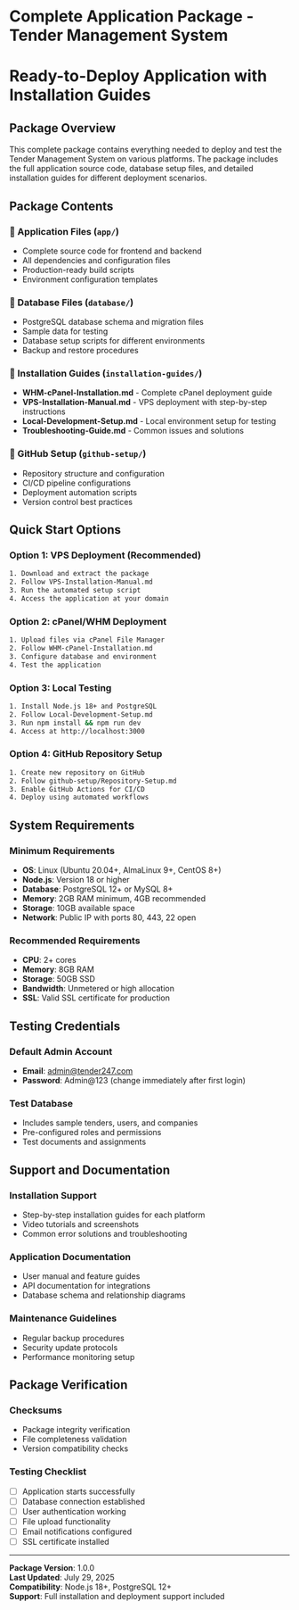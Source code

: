 # Complete Application Package - Tender Management System
# Ready-to-Deploy Application with Installation Guides

## Package Overview

This complete package contains everything needed to deploy and test the Tender Management System on various platforms. The package includes the full application source code, database setup files, and detailed installation guides for different deployment scenarios.

## Package Contents

### 📁 Application Files (`app/`)
- Complete source code for frontend and backend
- All dependencies and configuration files
- Production-ready build scripts
- Environment configuration templates

### 📁 Database Files (`database/`)
- PostgreSQL database schema and migration files
- Sample data for testing
- Database setup scripts for different environments
- Backup and restore procedures

### 📁 Installation Guides (`installation-guides/`)
- **WHM-cPanel-Installation.md** - Complete cPanel deployment guide
- **VPS-Installation-Manual.md** - VPS deployment with step-by-step instructions
- **Local-Development-Setup.md** - Local environment setup for testing
- **Troubleshooting-Guide.md** - Common issues and solutions

### 📁 GitHub Setup (`github-setup/`)
- Repository structure and configuration
- CI/CD pipeline configurations
- Deployment automation scripts
- Version control best practices

## Quick Start Options

### Option 1: VPS Deployment (Recommended)
```bash
1. Download and extract the package
2. Follow VPS-Installation-Manual.md
3. Run the automated setup script
4. Access the application at your domain
```

### Option 2: cPanel/WHM Deployment
```bash
1. Upload files via cPanel File Manager
2. Follow WHM-cPanel-Installation.md
3. Configure database and environment
4. Test the application
```

### Option 3: Local Testing
```bash
1. Install Node.js 18+ and PostgreSQL
2. Follow Local-Development-Setup.md
3. Run npm install && npm run dev
4. Access at http://localhost:3000
```

### Option 4: GitHub Repository Setup
```bash
1. Create new repository on GitHub
2. Follow github-setup/Repository-Setup.md
3. Enable GitHub Actions for CI/CD
4. Deploy using automated workflows
```

## System Requirements

### Minimum Requirements
- **OS**: Linux (Ubuntu 20.04+, AlmaLinux 9+, CentOS 8+)
- **Node.js**: Version 18 or higher
- **Database**: PostgreSQL 12+ or MySQL 8+
- **Memory**: 2GB RAM minimum, 4GB recommended
- **Storage**: 10GB available space
- **Network**: Public IP with ports 80, 443, 22 open

### Recommended Requirements
- **CPU**: 2+ cores
- **Memory**: 8GB RAM
- **Storage**: 50GB SSD
- **Bandwidth**: Unmetered or high allocation
- **SSL**: Valid SSL certificate for production

## Testing Credentials

### Default Admin Account
- **Email**: admin@tender247.com
- **Password**: Admin@123 (change immediately after first login)

### Test Database
- Includes sample tenders, users, and companies
- Pre-configured roles and permissions
- Test documents and assignments

## Support and Documentation

### Installation Support
- Step-by-step installation guides for each platform
- Video tutorials and screenshots
- Common error solutions and troubleshooting

### Application Documentation
- User manual and feature guides
- API documentation for integrations
- Database schema and relationship diagrams

### Maintenance Guidelines
- Regular backup procedures
- Security update protocols
- Performance monitoring setup

## Package Verification

### Checksums
- Package integrity verification
- File completeness validation
- Version compatibility checks

### Testing Checklist
- [ ] Application starts successfully
- [ ] Database connection established
- [ ] User authentication working
- [ ] File upload functionality
- [ ] Email notifications configured
- [ ] SSL certificate installed

---

**Package Version**: 1.0.0  
**Last Updated**: July 29, 2025  
**Compatibility**: Node.js 18+, PostgreSQL 12+  
**Support**: Full installation and deployment support included